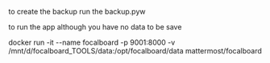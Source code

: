 to create the backup run the
backup.pyw

to run the app although you have no data to be save 

docker run -it --name focalboard -p 9001:8000 -v /mnt/d/focalboard_TOOLS/data:/opt/focalboard/data mattermost/focalboard
